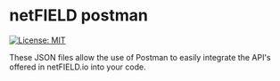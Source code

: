 # netFIELD postman

[![License: MIT](https://img.shields.io/badge/License-MIT-green.svg)](LICENSE)

These JSON files allow the use of Postman to easily integrate the API's offered in netFIELD.io into your code.
